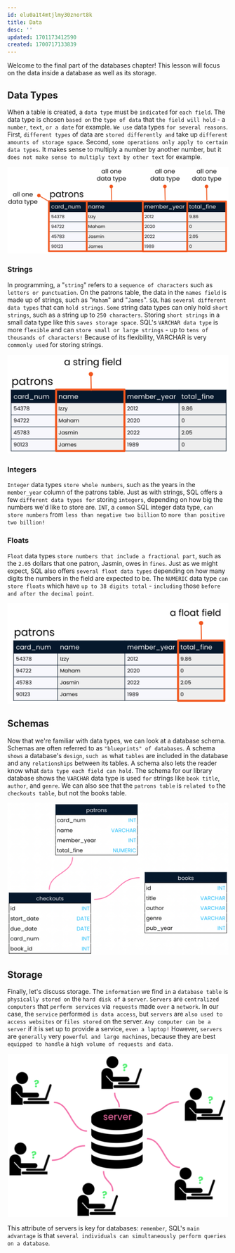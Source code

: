 ```yaml
---
id: elu0a1t4mtjlmy30znort8k
title: Data
desc: ''
updated: 1701173412590
created: 1700717133839
---
```


Welcome to the final part of the databases chapter! This lesson will focus on the data inside a database as well as its storage.


## Data Types

When a table is created, a `data type` must be `indicated` for `each field`. The data type is chosen `based on` the `type of data` that `the field will hold` - a `number`, `text`, `or a date` for example. `We use` data types `for several reasons`. First, `different types` of data are `stored differently and` take up `different amounts of storage space`. Second, `some operations only apply to certain data types`. It makes sense to multiply a number by another number, but it `does not make sense to multiply text by other text` for example.

![Alt text](image-11.png)


### Strings

In programming, a "`string`" refers to a `sequence of characters` such as `letters or punctuation`. On the patrons table, the data in the `names field` is made up of strings, such as "`Maham`" and "`James`". `SQL` has `several different data types` that can `hold strings`. `Some` string data types can only hold `short strings`, such as a string up to `250 characters`. Storing `short strings` in a small data type like this `saves storage space`. SQL's `VARCHAR data type` is more `flexible` and can `store small or large strings` - up to `tens of thousands of characters!` Because of its flexibility, VARCHAR is very `commonly used` for storing strings.

![Alt text](image-12.png)


### Integers

`Integer` data types `store whole numbers`, such as the years in the `member_year` column of the patrons table. Just as with strings, SQL offers a few `different data types for` storing `integers`, depending on how big the numbers we'd like to store are. `INT`, a `common` SQL integer data type, `can store numbers` from `less than negative two billion` to `more than positive two billion!`


### Floats

`Float` data types `store numbers that include a fractional part`, such as the `2.05` dollars that one patron, Jasmin, owes in `fines`. Just as we might expect, SQL also offers `several float data types` depending on how many digits the numbers in the field are expected to be. The `NUMERIC` data type `can store floats` which have `up to 38 digits total` - `including` those `before and after the decimal point`.

![Alt text](image-13.png)


## Schemas

Now that we're familiar with data types, we can look at a database schema. Schemas are often referred to as `"blueprints" of databases`. A schema `shows` a database's `design`, `such as` what `tables` are included in the database and any `relationships` between its tables. A schema also lets the reader know what `data type each field can hold`. The schema for our library database shows the `VARCHAR` data type is used `for` strings like `book title`, `author`, and `genre`. We can also see that the `patrons table` is `related to` the `checkouts table`, but not the books table.

![Alt text](image-14.png)


## Storage

Finally, let's discuss storage. The `information` we find `in` a `database table` is `physically stored on` the `hard disk of` a `server`. `Servers` are `centralized computers` that `perform services` via `requests` made `over` a `network`. In our case, the `service` performed `is data access`, but `servers` are `also used to` `access websites` or `files stored` on the server. `Any computer can be a server` if it is set up to provide a service, `even a laptop!` However, `servers` are `generally` very `powerful and large machines`, because they are best `equipped to handle` a `high volume of requests and data`.

![Alt text](image-15.png)

This attribute of servers is key for databases: `remember`, SQL's `main advantage` is that `several individuals can simultaneously perform queries on a database`.